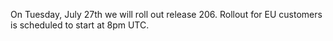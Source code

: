 On Tuesday, July 27th we will roll out release 206. Rollout for EU customers is scheduled to start at 8pm UTC.
